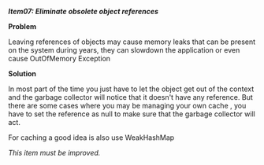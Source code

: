 _**Item07: Eliminate obsolete object references**_

**Problem**

Leaving references of objects may cause memory leaks that can be present on the system during years, they can slowdown the application or even cause OutOfMemory Exception

**Solution**
 
In most part of the time you just have to let the object get out of the context and the garbage collector will notice that it doesn't have any reference. But there are some cases where you may be managing your own cache , you have to set the reference as null to make sure that the garbage collector will act.

For caching a good idea is also use WeakHashMap

_This item must be improved._